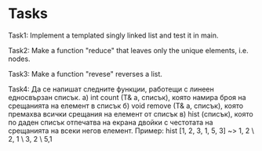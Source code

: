 # Tasks

Task1: Implement a templated singly linked list and test it in main.

Task2: Make a function "reduce" that leaves only the unique elements, i.e. nodes.

Task3: Make a function "revese" reverses a list.

Task4: Да се напишат следните функции, работещи с линеен едносвързан списък.
 а) int count (T& a, списък<T>), която намира броя на срещанията на елемент в списък
 б) void remove (T& a, списък<T>), която премахва всички срещания на елемент от списък
 в) hist (списък), която по даден списък отпечатва на екрана двойки с честотата на срещанията на всеки негов елемент. Пример: hist [1, 2, 3, 1, 5, 3] ~> 1, 2 \ 2, 1 \ 3, 2 \ 5,1